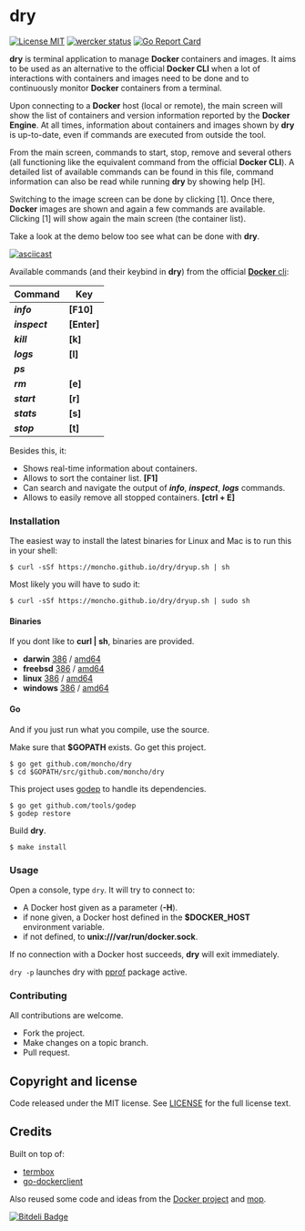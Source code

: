 # dry
[![License MIT](https://img.shields.io/badge/license-MIT-lightgrey.svg?style=flat)](https://github.com/moncho/dry#license-mit)
[![wercker status](https://app.wercker.com/status/66c3ab71a46c0c8841f34a526fc23189/s/master "wercker status")](https://app.wercker.com/project/bykey/66c3ab71a46c0c8841f34a526fc23189)
[![Go Report Card](http://goreportcard.com/badge/moncho/dry)](http://goreportcard.com/report/moncho/dry)


**dry** is terminal application to manage **Docker** containers and images. It aims to be used as an alternative to the official **Docker CLI** when a lot of interactions with containers and images need to be done and to continuously monitor **Docker** containers from a terminal.

Upon connecting to a **Docker** host (local or remote), the main screen will show the list of containers and version information reported by the **Docker Engine**. At all times, information about containers and images shown by **dry** is up-to-date, even if commands are executed from outside the tool.

From the main screen, commands to start, stop, remove and several others (all functioning like the equivalent command from the official **Docker CLI**). A detailed list of available commands can be found in this file, command information can also be read while running **dry** by showing help [H].

Switching to the image screen can be done by clicking [1]. Once there, **Docker** images are shown and again a few commands are available. Clicking [1] will show again the main screen (the container list).

Take a look at the demo below too see what can be done with **dry**.

[![asciicast](https://asciinema.org/a/35825.png)](https://asciinema.org/a/35825?autoplay=1)

Available commands (and their keybind in **dry**) from the official [**Docker** cli](https://docs.docker.com/engine/reference/commandline/cli/):

|Command | Key|
|---|---|
|***info***     | **[F10]**|
|***inspect***  | **[Enter]**|
|***kill***     | **[k]**|
|***logs***     | **[l]**|
|***ps***       ||
|***rm***       | **[e]**|
|***start***    | **[r]**|
|***stats***    | **[s]**|
|***stop***     | **[t]**|

Besides this, it:

* Shows real-time information about containers.
* Allows to sort the container list. **[F1]**
* Can search and navigate the output of ***info***, ***inspect***, ***logs*** commands.  
* Allows to easily remove all stopped containers. **[ctrl + E]**

### Installation

The easiest way to install the latest binaries for Linux and Mac is to run this in your shell:

```
$ curl -sSf https://moncho.github.io/dry/dryup.sh | sh
```

Most likely you will have to sudo it:

```
$ curl -sSf https://moncho.github.io/dry/dryup.sh | sudo sh
```

#### Binaries

If you dont like to **curl | sh**, binaries are provided.

- **darwin** [386](https://github.com/moncho/dry/releases/download/v0.4-beta.1/dry-darwin-386) / [amd64](https://github.com/moncho/dry/releases/download/v0.4-beta.1/dry-darwin-amd64)
- **freebsd** [386](https://github.com/moncho/dry/releases/download/v0.4-beta.1/dry-freebsd-386) / [amd64](https://github.com/moncho/dry/releases/download/v0.4-beta.1/dry-freebsd-amd64)
- **linux** [386](https://github.com/moncho/dry/releases/download/v0.4-beta.1/dry-linux-386) / [amd64](https://github.com/moncho/dry/releases/download/v0.4-beta.1/dry-linux-amd64)
- **windows** [386](https://github.com/moncho/dry/releases/download/v0.4-beta.1/dry-windows-386) / [amd64](https://github.com/moncho/dry/releases/download/v0.4-beta.1/dry-windows-amd64)

#### Go

And if you just run what you compile, use the source.

Make sure that **$GOPATH** exists. Go get this project.
```
$ go get github.com/moncho/dry
$ cd $GOPATH/src/github.com/moncho/dry
```
This project uses [godep](https://github.com/tools/godep) to handle its dependencies.
```
$ go get github.com/tools/godep
$ godep restore
```
Build **dry**.
```
$ make install
```

### Usage

Open a console, type ```dry```. It will try to connect to:
* A Docker host given as a parameter (**-H**).
* if none given, a Docker host defined in the **$DOCKER_HOST** environment variable.
* if not defined, to **unix:///var/run/docker.sock**.

If no connection with a Docker host succeeds, **dry** will exit immediately.

```dry -p``` launches dry with [pprof](https://golang.org/pkg/net/http/pprof/) package active.

### Contributing
All contributions are welcome.

* Fork the project.
* Make changes on a topic branch.
* Pull request.

## Copyright and license

Code released under the MIT license. See
[LICENSE](https://github.com/moncho/dry/blob/master/LICENSE) for the full license text.

## Credits

Built on top of:
* [termbox](https://github.com/nsf/termbox-go)
* [go-dockerclient](https://github.com/fsouza/go-dockerclient)

Also reused some code and ideas from the [Docker project](https://github.com/docker/docker) and [mop](https://github.com/michaeldv/mop).


[![Bitdeli Badge](https://d2weczhvl823v0.cloudfront.net/moncho/dry/trend.png)](https://bitdeli.com/free "Bitdeli Badge")
